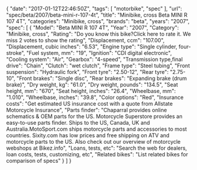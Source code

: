 {
    "date": "2017-01-12T22:46:50Z",
    "tags": [
        "motorbike",
        "spec"
    ],
    "url": "spec\/beta\/2007\/beta-mini-r-107-4t",
    "title": "Minibike, cross Beta MINI R 107 4T",
    "categories": "Minibike, cross",
    "brands": "beta",
    "years": "2007",
    "spec": [
        {
            "Model": "Beta MINI R 107 4T",
            "Year": "2007",
            "Category": "Minibike, cross",
            "Rating": "Do you know this bike?Click here to rate it. We miss 2 votes to show the rating",
            "Displacement, ccm": "107.00",
            "Displacement, cubic inches": "6.53",
            "Engine type": "Single cylinder, four-stroke",
            "Fuel system, mm": "19",
            "Ignition": "CDI digital electronic",
            "Cooling system": "Air",
            "Gearbox": "4-speed",
            "Transmission type,final drive": "Chain",
            "Clutch": "wet clutch",
            "Frame type": "Steel tubing",
            "Front suspension": "Hydraulic fork",
            "Front tyre": "2.50-12",
            "Rear tyre": "2.75-10",
            "Front brakes": "Single disc",
            "Rear brakes": "Expanding brake (drum brake)",
            "Dry weight, kg": "61.0",
            "Dry weight, pounds": "134.5",
            "Seat height, mm": "670",
            "Seat height, inches": "26.4",
            "Wheelbase, mm": "1.010",
            "Wheelbase, inches": "39.8",
            "Color options": "Red",
            "Insurance costs": "Get estimated US insurance cost with a quote from Allstate Motorcycle Insurance",
            "Parts finder": "Chaparral provides online schematics & OEM parts for the US.   Motorcycle Superstore provides an easy-to-use parts finder. Ships to the US, Canada, UK and Australia.MotoSport.com ships motorcycle parts and accessories to most countries.    Sixity.com has low prices and free shipping on ATV and motorcycle parts to the US. Also check out our overview of motorcycle webshops at Bikez.info",
            "Loans, tests, etc": "Search the web for dealers, loan costs, tests, customizing, etc",
            "Related bikes": "List related bikes for comparison of specs"
        }
    ]
}